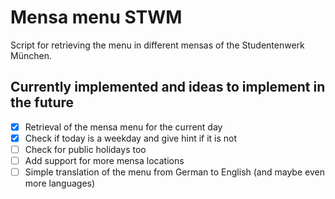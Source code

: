 # Mensa menu STWM

Script for retrieving the menu in different mensas of the Studentenwerk München.

## Currently implemented and ideas to implement in the future

- [x] Retrieval of the mensa menu for the current day
- [x] Check if today is a weekday and give hint if it is not
- [ ] Check for public holidays too
- [ ] Add support for more mensa locations
- [ ] Simple translation of the menu from German to English (and maybe even more languages)